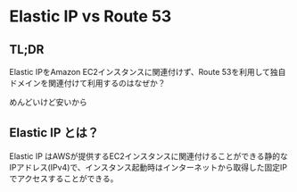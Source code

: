 # Elastic IP vs Route 53

## TL;DR
Elastic IPをAmazon EC2インスタンスに関連付けず、Route 53を利用して独自ドメインを関連付けて利用するのはなぜか？

めんどいけど安いから

## Elastic IP とは？

Elastic IP はAWSが提供するEC2インスタンスに関連付けることができる静的なIPアドレス(IPv4)で、インスタンス起動時はインターネットから取得した固定IPでアクセスすることができる。

